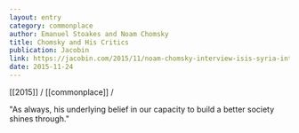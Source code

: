 ```yaml
---
layout: entry
category: commonplace
author: Emanuel Stoakes and Noam Chomsky
title: Chomsky and His Critics
publication: Jacobin
link: https://jacobin.com/2015/11/noam-chomsky-interview-isis-syria-intervention-nato/
date: 2015-11-24
---
```


[[2015]] / [[commonplace]] / 

"As always, his underlying belief in our capacity to build a better society shines through."
